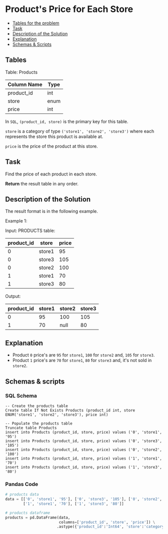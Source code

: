# Product's Price for Each Store

- [Tables for the problem](#tables)
- [Task](#task)
- [Description of the Solution](#description-of-the-solution)
- [Explanation](#explanation)
- [Schemas & Scripts](#schemas--scripts)

## Tables 

Table: Products

| Column Name | Type |
|-------------|------|
| product_id  | int  |
| store       | enum |
| price       | int  |

In `SQL`, `(product_id, store)` is the primary key for this table.

`store` is a category of type `('store1', 'store2', 'store3')` where each represents the store this product is 
available at.

`price` is the price of the product at this store.

## Task

Find the price of each product in each store.

**Return** the result table in any order.

## Description of the Solution ##

The result format is in the following example.

Example 1:

Input: 
PRODUCTS table:

| product_id | store  | price |
|------------|--------|-------|
| 0          | store1 | 95    |
| 0          | store3 | 105   |
| 0          | store2 | 100   |
| 1          | store1 | 70    |
| 1          | store3 | 80    |

Output: 

| product_id | store1 | store2 | store3 |
|------------|--------|--------|--------|
| 0          | 95     | 100    | 105    |
| 1          | 70     | null   | 80     |

## Explanation ##

- Product `0` price's are `95` for `store1`, `100` for `store2` and, `105` for `store3`.
- Product `1` price's are `70` for `store1`, `80` for `store3` and, it's not sold in `store2`.

## Schemas & scripts

### SQL Schema

```genericsql
-- Create the products table
Create table If Not Exists Products (product_id int, store ENUM('store1', 'store2', 'store3'), price int)

-- Populate the products table    
Truncate table Products
insert into Products (product_id, store, price) values ('0', 'store1', '95')
insert into Products (product_id, store, price) values ('0', 'store3', '105')
insert into Products (product_id, store, price) values ('0', 'store2', '100')
insert into Products (product_id, store, price) values ('1', 'store1', '70')
insert into Products (product_id, store, price) values ('1', 'store3', '80')
```

### Pandas Code

```python
# products data
data = [['0', 'store1', '95'], ['0', 'store3', '105'], ['0', 'store2', '100'], 
        ['1', 'store1', '70'], ['1', 'store3', '80']]

# products dataframe
products = pd.DataFrame(data, 
                        columns=['product_id', 'store', 'price']) \
                       .astype({'product_id':'Int64', 'store':'category', 'price':'Int64'})
```